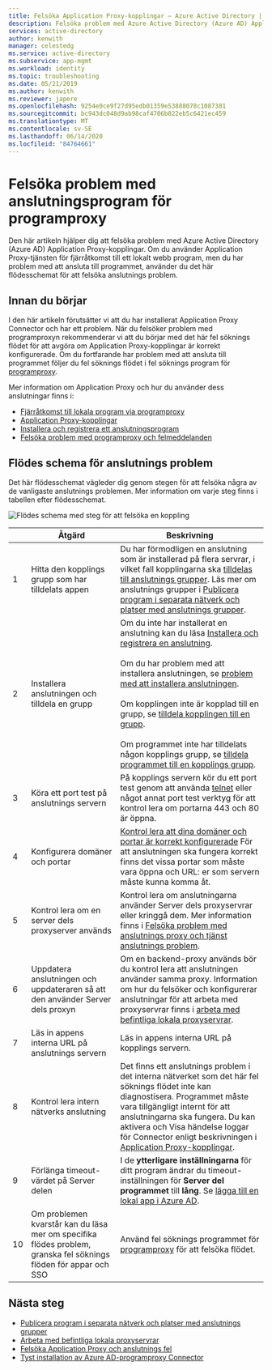 ```yaml
---
title: Felsöka Application Proxy-kopplingar – Azure Active Directory | Microsoft Docs
description: Felsöka problem med Azure Active Directory (Azure AD) Application Proxy-kopplingar.
services: active-directory
author: kenwith
manager: celestedg
ms.service: active-directory
ms.subservice: app-mgmt
ms.workload: identity
ms.topic: troubleshooting
ms.date: 05/21/2019
ms.author: kenwith
ms.reviewer: japere
ms.openlocfilehash: 9254e0ce9f27d95edb01359e53888078c1087381
ms.sourcegitcommit: bc943dc048d9ab98caf4706b022eb5c6421ec459
ms.translationtype: MT
ms.contentlocale: sv-SE
ms.lasthandoff: 06/14/2020
ms.locfileid: "84764661"
---
```

# <a name="debug-application-proxy-connector-issues"></a>Felsöka problem med anslutningsprogram för programproxy 

Den här artikeln hjälper dig att felsöka problem med Azure Active Directory (Azure AD) Application Proxy-kopplingar. Om du använder Application Proxy-tjänsten för fjärråtkomst till ett lokalt webb program, men du har problem med att ansluta till programmet, använder du det här flödesschemat för att felsöka anslutnings problem. 

## <a name="before-you-begin"></a>Innan du börjar

I den här artikeln förutsätter vi att du har installerat Application Proxy Connector och har ett problem. När du felsöker problem med programproxyn rekommenderar vi att du börjar med det här fel söknings flödet för att avgöra om Application Proxy-kopplingar är korrekt konfigurerade. Om du fortfarande har problem med att ansluta till programmet följer du fel söknings flödet i fel söknings program för [programproxy](application-proxy-debug-apps.md).  


Mer information om Application Proxy och hur du använder dess anslutningar finns i:

- [Fjärråtkomst till lokala program via programproxy](application-proxy.md)
- [Application Proxy-kopplingar](application-proxy-connectors.md)
- [Installera och registrera ett anslutningsprogram](application-proxy-add-on-premises-application.md)
- [Felsöka problem med programproxy och felmeddelanden](application-proxy-troubleshoot.md)

## <a name="flowchart-for-connector-issues"></a>Flödes schema för anslutnings problem

Det här flödesschemat vägleder dig genom stegen för att felsöka några av de vanligaste anslutnings problemen. Mer information om varje steg finns i tabellen efter flödesschemat.

![Flödes schema med steg för att felsöka en koppling](media/application-proxy-debug-connectors/application-proxy-connector-debugging-flowchart.png)

|  | Åtgärd | Beskrivning | 
|---------|---------|---------|
|1 | Hitta den kopplings grupp som har tilldelats appen | Du har förmodligen en anslutning som är installerad på flera servrar, i vilket fall kopplingarna ska [tilldelas till anslutnings grupper](application-proxy-connector-groups.md#assign-applications-to-your-connector-groups). Läs mer om anslutnings grupper i [Publicera program i separata nätverk och platser med anslutnings grupper](application-proxy-connector-groups.md). |
|2 | Installera anslutningen och tilldela en grupp | Om du inte har installerat en anslutning kan du läsa [Installera och registrera en anslutning](application-proxy-add-on-premises-application.md#install-and-register-a-connector).<br></br> Om du har problem med att installera anslutningen, se [problem med att installera anslutningen](application-proxy-connector-installation-problem.md).<br></br> Om kopplingen inte är kopplad till en grupp, se [tilldela kopplingen till en grupp](application-proxy-connector-groups.md#create-connector-groups).<br></br>Om programmet inte har tilldelats någon kopplings grupp, se [tilldela programmet till en kopplings grupp](application-proxy-connector-groups.md#assign-applications-to-your-connector-groups).|
|3 | Köra ett port test på anslutnings servern | På kopplings servern kör du ett port test genom att använda [telnet](https://docs.microsoft.com/windows-server/administration/windows-commands/telnet) eller något annat port test verktyg för att kontrol lera om portarna 443 och 80 är öppna.|
|4 | Konfigurera domäner och portar | [Kontrol lera att dina domäner och portar är korrekt konfigurerade](application-proxy-add-on-premises-application.md#prepare-your-on-premises-environment) För att anslutningen ska fungera korrekt finns det vissa portar som måste vara öppna och URL: er som servern måste kunna komma åt. |
|5 | Kontrol lera om en server dels proxyserver används | Kontrol lera om anslutningarna använder Server dels proxyservrar eller kringgå dem. Mer information finns i [Felsöka problem med anslutnings proxy och tjänst anslutnings problem](application-proxy-configure-connectors-with-proxy-servers.md#troubleshoot-connector-proxy-problems-and-service-connectivity-issues). |
|6 | Uppdatera anslutningen och uppdateraren så att den använder Server dels proxyn | Om en backend-proxy används bör du kontrol lera att anslutningen använder samma proxy. Information om hur du felsöker och konfigurerar anslutningar för att arbeta med proxyservrar finns i [arbeta med befintliga lokala proxyservrar](application-proxy-configure-connectors-with-proxy-servers.md). |
|7 | Läs in appens interna URL på anslutnings servern | Läs in appens interna URL på kopplings servern. |
|8 | Kontrol lera intern nätverks anslutning | Det finns ett anslutnings problem i det interna nätverket som det här fel söknings flödet inte kan diagnostisera. Programmet måste vara tillgängligt internt för att anslutningarna ska fungera. Du kan aktivera och Visa händelse loggar för Connector enligt beskrivningen i [Application Proxy-kopplingar](application-proxy-connectors.md#under-the-hood). |
|9 | Förlänga timeout-värdet på Server delen | I de **ytterligare inställningarna** för ditt program ändrar du timeout-inställningen för **Server del programmet** till **lång**. Se [lägga till en lokal app i Azure AD](application-proxy-add-on-premises-application.md#add-an-on-premises-app-to-azure-ad). |
|10 | Om problemen kvarstår kan du läsa mer om specifika flödes problem, granska fel söknings flöden för appar och SSO | Använd fel söknings programmet för [programproxy](application-proxy-debug-apps.md) för att felsöka flödet. |

## <a name="next-steps"></a>Nästa steg


* [Publicera program i separata nätverk och platser med anslutnings grupper](application-proxy-connector-groups.md)
* [Arbeta med befintliga lokala proxyservrar](application-proxy-configure-connectors-with-proxy-servers.md)
* [Felsöka Application Proxy och anslutnings fel](application-proxy-troubleshoot.md)
* [Tyst installation av Azure AD-programproxy Connector](application-proxy-register-connector-powershell.md)
